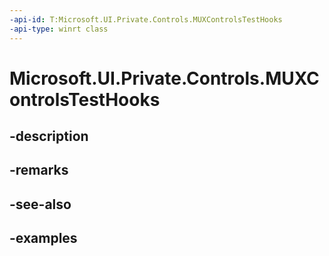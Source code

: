 ```yaml
---
-api-id: T:Microsoft.UI.Private.Controls.MUXControlsTestHooks
-api-type: winrt class
---
```


# Microsoft.UI.Private.Controls.MUXControlsTestHooks

<!--
public sealed class MUXControlsTestHooks
-->


## -description

## -remarks

## -see-also

## -examples


